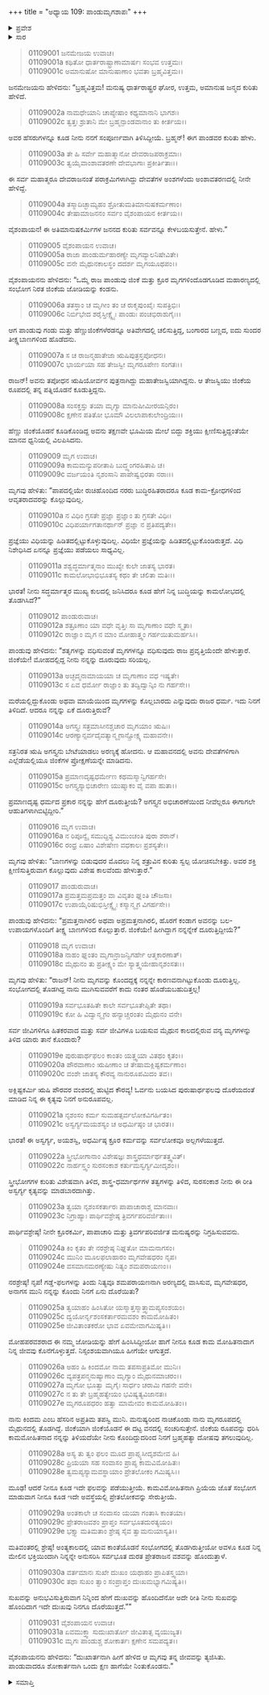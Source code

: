 +++
title = "ಅಧ್ಯಾಯ 109: ಪಾಂಡುಮೃಗಶಾಪಃ"
+++

<details><summary>ಪ್ರವೇಶ</summary>


।।   ಓಂ ಓಂ ನಮೋ ನಾರಾಯಣಾಯ।।   ಶ್ರೀ ವೇದವ್ಯಾಸಾಯ ನಮಃ ।।

ಶ್ರೀ ಕೃಷ್ಣದ್ವೈಪಾಯನ ವೇದವ್ಯಾಸ ವಿರಚಿತ  

**ಶ್ರೀ ಮಹಾಭಾರತ**

**ಆದಿ ಪರ್ವ**

**ಸಂಭವ ಪರ್ವ**

**ಅಧ್ಯಾಯ 109**

</details>


<details><summary>ಸಾರ</summary>

ಜನಮೇಜಯನು ಪಾಂಡವರ ಜನನದ ಕುರಿತು ಕೇಳುವುದು (1-5). ಜಿಂಕೆಯ ರೂಪದಲ್ಲಿ ರತಿಸುಖವನ್ನು ಪಡೆಯುತಿದ್ದ ಮುನಿ ಕಿಂದಮ ದಂಪತಿಗಳನ್ನು ಹೊಡೆದುದಕ್ಕೆ, ಸಂಭೋಗದ ಸಮಯದಲ್ಲಿ ಮೃತ್ಯುವೆಂದು ಪಾಂಡುವಿಗೆ ಶಾಪ (6-31).


</details>


> 01109001 ಜನಮೇಜಯ ಉವಾಚ।  
01109001a ಕಥಿತೋ ಧಾರ್ತರಾಷ್ಟ್ರಾಣಾಮಾರ್ಷಃ ಸಂಭವ ಉತ್ತಮಃ।  
01109001c ಅಮಾನುಷೋ ಮಾನುಷಾಣಾಂ ಭವತಾ ಬ್ರಹ್ಮವಿತ್ತಮ।।

ಜನಮೇಜಯನು ಹೇಳಿದನು: “ಬ್ರಹ್ಮವಿತ್ತಮ! ಮನುಷ್ಯ ಧಾರ್ತರಾಷ್ಟ್ರರ ಘೋರ, ಉತ್ತಮ, ಅಮಾನುಷ ಜನ್ಮದ ಕುರಿತು ಹೇಳಿದೆ.

> 01109002a ನಾಮಧೇಯಾನಿ ಚಾಪ್ಯೇಷಾಂ ಕಥ್ಯಮಾನಾನಿ ಭಾಗಶಃ।  
01109002c ತ್ವತ್ತಃ ಶ್ರುತಾನಿ ಮೇ ಬ್ರಹ್ಮನ್ಪಾಂಡವಾನಾಂ ತು ಕೀರ್ತಯ।।

ಅವರ ಹೆಸರುಗಳನ್ನೂ ಕೂಡ ನೀನು ನನಗೆ ಸಂಪೂರ್ಣವಾಗಿ ತಿಳಿಸಿದ್ದೀಯೆ. ಬ್ರಹ್ಮನ್! ಈಗ ಪಾಂಡವರ ಕುರಿತು ಹೇಳು.

> 01109003a ತೇ ಹಿ ಸರ್ವೇ ಮಹಾತ್ಮಾನೋ ದೇವರಾಜಪರಾಕ್ರಮಾಃ।  
01109003c ತ್ವಯೈವಾಂಶಾವತರಣೇ ದೇವಭಾಗಾಃ ಪ್ರಕೀರ್ತಿತಾಃ।।

ಈ ಸರ್ವ ಮಹಾತ್ಮರೂ ದೇವರಾಜನಂತೆ ಪರಾಕ್ರಮಿಗಳಾಗಿದ್ದು ದೇವತೆಗಳ ಅಂಶಗಳೆಂದು ಅಂಶಾವತರಣದಲ್ಲಿ ನೀನೇ ಹೇಳಿದ್ದೆ.

> 01109004a ತಸ್ಮಾದಿಚ್ಛಾಮ್ಯಹಂ ಶ್ರೋತುಮತಿಮಾನುಷಕರ್ಮಣಾಂ।   
01109004c ತೇಷಾಮಾಜನನಂ ಸರ್ವಂ ವೈಶಂಪಾಯನ ಕೀರ್ತಯ।।

ವೈಶಂಪಾಯನ! ಈ ಅತಿಮಾನುಷಕರ್ಮಿಗಳ ಜನನದ ಕುರಿತು ಸರ್ವವನ್ನೂ ಕೇಳಬಯಸುತ್ತೇನೆ. ಹೇಳು.”

> 01109005 ವೈಶಂಪಾಯನ ಉವಾಚ।  
01109005a ರಾಜಾ ಪಾಂಡುರ್ಮಹಾರಣ್ಯೇ ಮೃಗವ್ಯಾಲನಿಷೇವಿತೇ।  
01109005c ವನೇ ಮೈಥುನಕಾಲಸ್ಥಂ ದದರ್ಶ ಮೃಗಯೂಥಪಂ।।

ವೈಶಂಪಾಯನನು ಹೇಳಿದನು: “ಒಮ್ಮೆ ರಾಜ ಪಾಂಡುವು ಜಿಂಕೆ ಮತ್ತು ಕ್ರೂರ ಮೃಗಗಳಿಂದೊಡಗೂಡಿದ ಮಹಾರಣ್ಯದಲ್ಲಿ ಸಂಭೋಗ ನಿರತ ಜಿಂಕೆಯ ಜೋಡಿಯನ್ನು ಕಂಡನು.

> 01109006a ತತಸ್ತಾಂ ಚ ಮೃಗೀಂ ತಂ ಚ ರುಕ್ಮಪುಂಖೈಃ ಸುಪತ್ರಿಭಿಃ।   
01109006c ನಿರ್ಬಿಭೇದ ಶರೈಸ್ತೀಕ್ಷ್ಣೈಃ ಪಾಂಡುಃ ಪಂಚಭಿರಾಶುಗೈಃ।।

ಆಗ ಪಾಂಡುವು ಗಂಡು ಮತ್ತು ಹೆಣ್ಣುಜಿಂಕೆಗಳೆರಡನ್ನೂ ಅತಿವೇಗದಲ್ಲಿ ಚಲಿಸುತ್ತಿದ್ದ, ಬಂಗಾರದ ಬಣ್ಣದ, ಐದು ಸುಂದರ ತೀಕ್ಷ್ಣಬಾಣಗಳಿಂದ ಹೊಡೆದನು.

> 01109007a ಸ ಚ ರಾಜನ್ಮಹಾತೇಜಾ ಋಷಿಪುತ್ರಸ್ತಪೋಧನಃ।  
01109007c ಭಾರ್ಯಯಾ ಸಹ ತೇಜಸ್ವೀ ಮೃಗರೂಪೇಣ ಸಂಗತಃ।।

ರಾಜನ್! ಅವನು ತಪೋಧನ ಋಷಿಯೋರ್ವನ ಪುತ್ರನಾಗಿದ್ದು ಮಹಾತೇಜಸ್ವಿಯಾಗಿದ್ದನು. ಆ ತೇಜಸ್ವಿಯು ಜಿಂಕೆಯ ರೂಪದಲ್ಲಿ ತನ್ನ ಪತ್ನಿಯೊಡನೆ ಕೂಡುತ್ತಿದ್ದನು.

> 01109008a ಸಂಸಕ್ತಸ್ತು ತಯಾ ಮೃಗ್ಯಾ ಮಾನುಷೀಮೀರಯನ್ಗಿರಂ।  
01109008c ಕ್ಷಣೇನ ಪತಿತೋ ಭೂಮೌ ವಿಲಲಾಪಾಕುಲೇಂದ್ರಿಯಃ।।

ಹೆಣ್ಣು ಜಿಂಕೆಯೊಡನೆ ಕೂಡಿಕೊಂಡಿದ್ದ ಅವನು ತಕ್ಷಣವೇ ಭೂಮಿಯ ಮೇಲೆ ಬಿದ್ದು ಶಕ್ತಿಯು ಕ್ಷೀಣಿಸುತ್ತಿದ್ದಂತೆಯೇ ಮಾನವ ಧ್ವನಿಯಲ್ಲಿ ವಿಲಪಿಸಿದನು.

> 01109009 ಮೃಗ ಉವಾಚ।  
01109009a ಕಾಮಮನ್ಯುಪರೀತಾಪಿ ಬುದ್ಧ್ಯಂಗರಹಿತಾಪಿ ಚ।  
01109009c ವರ್ಜಯಂತಿ ನೃಶಂಸಾನಿ ಪಾಪೇಷ್ವಭಿರತಾ ನರಾಃ।।

ಮೃಗವು ಹೇಳಿತು: “ಪಾಪದಲ್ಲಿಯೇ ರುಚಿಹೊಂದಿದ ನರರು ಬುದ್ಧಿರಹಿತರಾದರೂ ಕೂಡ ಕಾಮ-ಕ್ರೋಧಗಳಿಂದ ಆವೃತರಾದವರನ್ನು ಕೊಲ್ಲುವುದಿಲ್ಲ.

> 01109010a ನ ವಿಧಿಂ ಗ್ರಸತೇ ಪ್ರಜ್ಞಾ ಪ್ರಜ್ಞಾಂ ತು ಗ್ರಸತೇ ವಿಧಿಃ।  
01109010c ವಿಧಿಪರ್ಯಾಗತಾನರ್ಥಾನ್ ಪ್ರಜ್ಞಾ ನ ಪ್ರತಿಪದ್ಯತೇ।।

ಪ್ರಜ್ಞೆಯು ವಿಧಿಯನ್ನು ಹಿಡಿತದಲ್ಲಿಟ್ಟುಕೊಳ್ಳುವುದಿಲ್ಲ. ವಿಧಿಯೇ ಪ್ರಜ್ಞೆಯನ್ನು ಹಿಡಿತದಲ್ಲಿಟ್ಟುಕೊಂಡಿರುತ್ತದೆ. ವಿಧಿ ನಿಶೇಧಿಸಿದ ಏನನ್ನೂ ಪ್ರಜ್ಞೆಯು ಪಡೆಯಲು ಸಾಧ್ಯವಿಲ್ಲ.

> 01109011a ಶಶ್ವದ್ಧರ್ಮಾತ್ಮನಾಂ ಮುಖ್ಯೇ ಕುಲೇ ಜಾತಸ್ಯ ಭಾರತ।   
01109011c ಕಾಮಲೋಭಾಭಿಭೂತಸ್ಯ ಕಥಂ ತೇ ಚಲಿತಾ ಮತಿಃ।।

ಭಾರತ! ನೀನು ಸದ್ಧರ್ಮಾತ್ಮರ ಮುಖ್ಯ ಕುಲದಲ್ಲಿ ಜನಿಸಿದರೂ ಕೂಡ ಹೇಗೆ ನಿನ್ನ ಬುದ್ಧಿಯನ್ನು ಕಾಮಲೋಭದಲ್ಲಿ ತೊಡಗಿಸಿದೆ?”

> 01109012 ಪಾಂಡುರುವಾಚ।  
01109012a ಶತ್ರೂಣಾಂ ಯಾ ವಧೇ ವೃತ್ತಿಃ ಸಾ ಮೃಗಾಣಾಂ ವಧೇ ಸ್ಮೃತಾ।  
01109012c ರಾಜ್ಞಾಂ ಮೃಗ ನ ಮಾಂ ಮೋಹಾತ್ತ್ವಂ ಗರ್ಹಯಿತುಮರ್ಹಸಿ।।

ಪಾಂಡುವು ಹೇಳಿದನು: “ಶತೃಗಳನ್ನು ವಧಿಸುವಂತೆ ಮೃಗಗಳನ್ನೂ ವಧಿಸುವುದು ರಾಜ ಪ್ರವೃತ್ತಿಯೆಂದೇ ಹೇಳುತ್ತಾರೆ. ಜಿಂಕೆಯೇ! ಮೋಹದಲ್ಲಿದ್ದ ನೀನು ನನ್ನನ್ನು ದೂರುವುದು ಸರಿಯಲ್ಲ.

> 01109013a ಅಚ್ಛದ್ಮನಾಮಾಯಯಾ ಚ ಮೃಗಾಣಾಂ ವಧ ಇಷ್ಯತೇ।  
01109013c ಸ ಏವ ಧರ್ಮೋ ರಾಜ್ಞಾಂ ತು ತದ್ವಿದ್ವಾನ್ಕಿಂ ನು ಗರ್ಹಸೇ।।

ಮರೆಯಲ್ಲಿದ್ದುಕೊಂಡು ಅಥವಾ ಮಾಯೆಯಿಂದ ಮೃಗಗಳನ್ನು ಕೊಲ್ಲಬಾರದು ಎನ್ನುವುದು ರಾಜರ ಧರ್ಮ. ಇದು ನಿನಗೆ ತಿಳಿದಿದೆ. ಆದರೂ ನನ್ನನ್ನು ಏಕೆ ದೂರುತ್ತಿರುವೆ?

> 01109014a ಅಗಸ್ತ್ಯಃ ಸತ್ರಮಾಸೀನಶ್ಚಚಾರ ಮೃಗಯಾಂ ಋಷಿಃ।  
01109014c ಆರಣ್ಯಾನ್ಸರ್ವದೈವತ್ಯಾನ್ಮೃಗಾನ್ಪ್ರೋಕ್ಷ್ಯ ಮಹಾವನೇ।।

ಸತ್ರನಿರತ ಋಷಿ ಅಗಸ್ತ್ಯನು ಬೇಟೆಯಾಡಲು ಅರಣ್ಯಕ್ಕೆ ಹೋದನು. ಆ ಮಹಾವನದಲ್ಲಿ ಅವನು ದೇವತೆಗಳಿಗಾಗಿ ಎಲ್ಲೆಡೆಯಲ್ಲಿಯೂ ಜಿಂಕೆಗಳ ಪ್ರೋಕ್ಷಣೆಯನ್ನೇ ಮಾಡಿದನು.

> 01109015a ಪ್ರಮಾಣದೃಷ್ಟಧರ್ಮೇಣ ಕಥಮಸ್ಮಾನ್ವಿಗರ್ಹಸೇ।   
01109015c ಅಗಸ್ತ್ಯಸ್ಯಾಭಿಚಾರೇಣ ಯುಷ್ಮಾಕಂ ವೈ ವಪಾ ಹುತಾ।।

ಪ್ರಮಾಣದೃಷ್ಟ ಧರ್ಮದ ಪ್ರಕಾರ ನನ್ನನ್ನು ಹೇಗೆ ದೂರುತ್ತೀಯೆ? ಅಗಸ್ತ್ಯನ ಅಭಿಚಾರಣೆಯಿಂದ ನೀವೆಲ್ಲರೂ ಈಗಾಗಲೇ ಆಹುತಿಗಳಾಗಿಬಿಟ್ಟಿದ್ದೀರಿ.”

> 01109016 ಮೃಗ ಉವಾಚ।  
01109016a ನ ರಿಪೂನ್ವೈ ಸಮುದ್ದಿಶ್ಯ ವಿಮುಂಚಂತಿ ಪುರಾ ಶರಾನ್।  
01109016c ರಂಧ್ರ ಏಷಾಂ ವಿಶೇಷೇಣ ವಧಕಾಲಃ ಪ್ರಶಸ್ಯತೇ।।

ಮೃಗವು ಹೇಳಿತು: “ಬಾಣಗಳನ್ನು ಬಿಡುವುದರ ಮೊದಲು ನಿನ್ನ ಶತ್ರುವಿನ ಕುರಿತು ಸ್ವಲ್ಪ ಯೋಚಿಸಬೇಕಿತ್ತು. ಅವರ ಶಕ್ತಿ ಕ್ಷೀಣಿಸುತ್ತಿರುವಾಗ ಕೊಲ್ಲುವುದು ವಿಶೇಷ ಕಾಲವೆಂದು ಹೇಳುತ್ತಾರೆ.”

> 01109017 ಪಾಂಡುರುವಾಚ।  
01109017a ಪ್ರಮತ್ತಮಪ್ರಮತ್ತಂ ವಾ ವಿವೃತಂ ಘ್ನಂತಿ ಚೌಜಸಾ।  
01109017c ಉಪಾಯೈರಿಷುಭಿಸ್ತೀಕ್ಷ್ಣೈಃ ಕಸ್ಮಾನ್ಮೃಗ ವಿಗರ್ಹಸೇ।।

ಪಾಂಡುವು ಹೇಳಿದನು: “ಪ್ರಮತ್ತನಾಗಿರಲಿ ಅಥವಾ ಅಪ್ರಮತ್ತನಾಗಿರಲಿ, ಹೊರಗೆ ಕಂಡಾಗ ಅವನನ್ನು ಬಲ-ಉಪಾಯಗಳೊಂದಿಗೆ ತೀಕ್ಷ್ಣ ಬಾಣಗಳಿಂದ ಕೊಲ್ಲುತ್ತಾರೆ. ಜಿಂಕೆಯೇ! ಹೀಗಿದ್ದಾಗ ನನ್ನನ್ನೇಕೆ ದೂರುತ್ತಿದ್ದೀಯೆ?”

> 01109018 ಮೃಗ ಉವಾಚ।  
01109018a ನಾಹಂ ಘ್ನಂತಂ ಮೃಗಾನ್ರಾಜನ್ವಿಗರ್ಹೇ ಆತ್ಮಕಾರಣಾತ್।  
01109018c ಮೈಥುನಂ ತು ಪ್ರತೀಕ್ಷ್ಯಂ ಮೇ ಸ್ಯಾತ್ತ್ವಯೇಹಾನೃಶಂಸತಃ।।

ಮೃಗವು ಹೇಳಿತು: “ರಾಜನ್! ನೀನು ಮೃಗವನ್ನು ಕೊಂದದ್ದಕ್ಕೆ ನನ್ನನ್ನೇ ಕಾರಣವನಾಗಿಟ್ಟುಕೊಂಡು ದೂರುತ್ತಿಲ್ಲ. ಸಂಭೋಗದಲ್ಲಿ ತೊಡಗಿದ್ದ ನಾನು ಮುಗಿಸುವವರೆಗೆ ಕಾದು ನಂತರ ಹೊಡೆಯಬಹುದಿತ್ತಲ್ಲ!

> 01109019a ಸರ್ವಭೂತಹಿತೇ ಕಾಲೇ ಸರ್ವಭೂತೇಪ್ಸಿತೇ ತಥಾ।  
01109019c ಕೋ ಹಿ ವಿದ್ವಾನ್ಮೃಗಂ ಹನ್ಯಾಚ್ಚರಂತಂ ಮೈಥುನಂ ವನೇ।

ಸರ್ವ ಜೀವಿಗಳಿಗೂ ಹಿತಕರವಾದ ಮತ್ತು ಸರ್ವ ಜೀವಿಗಳೂ ಬಯಸುವ ಮೈಥುನ ಕಾಲದಲ್ಲಿರುವ ವನ್ಯ ಮೃಗಗಳನ್ನು ತಿಳಿದ ಯಾರು ತಾನೆ ಕೊಂದಾರು?

> 01109019e ಪುರುಷಾರ್ಥಫಲಂ ಕಾಂತಂ ಯತ್ತ್ವಯಾ ವಿತಥಂ ಕೃತಂ।।  
01109020a ಪೌರವಾಣಾಂ ಋಷೀಣಾಂ ಚ ತೇಷಾಮಕ್ಲಿಷ್ಟಕರ್ಮಣಾಂ।  
01109020c ವಂಶೇ ಜಾತಸ್ಯ ಕೌರವ್ಯ ನಾನುರೂಪಮಿದಂ ತವ।।

ಅಕ್ಲಿಷ್ಟಕರ್ಮಿ ಋಷಿ ಪೌರವರ ವಂಶದಲ್ಲಿ ಹುಟ್ಟಿದ ಕೌರವ್ಯ! ಓರ್ವನು ಬಯಸಿದ ಪುರುಷಾರ್ಥಫಲವು ದೊರೆಯದಂತೆ ಮಾಡಿದ ನಿನ್ನ ಈ ಕೃತ್ಯವು ನಿನಗೆ ಅನುರೂಪವಲ್ಲ.

> 01109021a ನೃಶಂಸಂ ಕರ್ಮ ಸುಮಹತ್ಸರ್ವಲೋಕವಿಗರ್ಹಿತಂ।  
01109021c ಅಸ್ವರ್ಗ್ಯಮಯಶಸ್ಯಂ ಚ ಅಧರ್ಮಿಷ್ಠಂ ಚ ಭಾರತ।।

ಭಾರತ! ಈ ಅಸ್ವರ್ಗ್ಯ, ಅಯಶಸ್ವಿ, ಅಧರ್ಮಿಷ್ಠ ಕ್ರೂರ ಕರ್ಮವನ್ನು ಸರ್ವಲೋಕವೂ ಅಲ್ಲಗಳೆಯುತ್ತದೆ.

> 01109022a ಸ್ತ್ರೀಭೋಗಾನಾಂ ವಿಶೇಷಜ್ಞಃ ಶಾಸ್ತ್ರಧರ್ಮಾರ್ಥತತ್ತ್ವವಿತ್।   
01109022c ನಾರ್ಹಸ್ತ್ವಂ ಸುರಸಂಕಾಶ ಕರ್ತುಮಸ್ವರ್ಗ್ಯಮೀದೃಶಂ।।

ಸ್ತ್ರೀಭೋಗಗಳ ಕುರಿತು ವಿಶೇಷವಾಗಿ ತಿಳಿದ, ಶಾಸ್ತ್ರ-ಧರ್ಮಾರ್ಥಗಳ ತತ್ವಗಳನ್ನು ತಿಳಿದ, ಸುರಸಂಕಾಶ ನೀನು ಈ ರೀತಿ ಅಸ್ವರ್ಗ್ಯ ಕೃತ್ಯವನ್ನು ಮಾಡಬಾರದಾಗಿತ್ತು.

> 01109023a ತ್ವಯಾ ನೃಶಂಸಕರ್ತಾರಃ ಪಾಪಾಚಾರಾಶ್ಚ ಮಾನವಾಃ।  
01109023c ನಿಗ್ರಾಹ್ಯಾಃ ಪಾರ್ಥಿವಶ್ರೇಷ್ಠ ತ್ರಿವರ್ಗಪರಿವರ್ಜಿತಾಃ।।

ಪಾರ್ಥಿವಶ್ರೇಷ್ಠ! ನೀನೇ ಕ್ರೂರಕರ್ಮಿ, ಪಾಪಾಚಾರಿ ಮತ್ತು ತ್ರಿವರ್ಗಪರಿವರ್ಜಿತ ಮನುಷ್ಯರನ್ನು ನಿಗ್ರಹಿಸುವವನು.

> 01109024a ಕಿಂ ಕೃತಂ ತೇ ನರಶ್ರೇಷ್ಠ ನಿಘ್ನತೋ ಮಾಮನಾಗಸಂ।  
01109024c ಮುನಿಂ ಮೂಲಫಲಾಹಾರಂ ಮೃಗವೇಷಧರಂ ನೃಪ।  
01109024e ವಸಮಾನಮರಣ್ಯೇಷು ನಿತ್ಯಂ ಶಮಪರಾಯಣಂ।।

ನರಶ್ರೇಷ್ಠ! ನೃಪ! ಗಡ್ಡೆ-ಫಲಗಳನ್ನು ತಿಂದು ನಿತ್ಯವೂ ಶಮಪರಾಯಣನಾಗಿ ಅರಣ್ಯದಲ್ಲಿ ವಾಸಿಸುವ, ಮೃಗವೇಷಧರ, ಅನಾಗಸ ಮುನಿ ನನ್ನನ್ನು ಕೊಂದು ನಿನಗೆ ಏನು ದೊರೆಯಿತು?

> 01109025a ತ್ವಯಾಹಂ ಹಿಂಸಿತೋ ಯಸ್ಮಾತ್ತಸ್ಮಾತ್ತ್ವಾಮಪ್ಯಸಂಶಯಂ।  
01109025c ದ್ವಯೋರ್ನೃಶಂಸಕರ್ತಾರಮವಶಂ ಕಾಮಮೋಹಿತಂ।  
01109025e ಜೀವಿತಾಂತಕರೋ ಭಾವ ಏವಮೇವಾಗಮಿಷ್ಯತಿ।।

ಮೋಹಪರವಶರಾದ ಈ ನಮ್ಮ ಜೋಡಿಯನ್ನು ಹೇಗೆ ಹಿಂಸಿಸಿದ್ದೀಯೋ ಹಾಗೆ ನೀನೂ ಕೂಡ ಕಾಮ ಮೋಹಿತನಾದಾಗ ನಿನ್ನ ಜೀವವು ಕೊನೆಗೊಳ್ಳುತ್ತದೆ. ನಿಸ್ಸಂಶಯವಾಗಿಯೂ ಹೀಗೆಯೇ ಆಗುತ್ತದೆ.

> 01109026a ಅಹಂ ಹಿ ಕಿಂದಮೋ ನಾಮ ತಪಸಾಪ್ರತಿಮೋ ಮುನಿಃ।  
01109026c ವ್ಯಪತ್ರಪನ್ಮನುಷ್ಯಾಣಾಂ ಮೃಗ್ಯಾಂ ಮೈಥುನಮಾಚರಂ।।  
01109027a ಮೃಗೋ ಭೂತ್ವಾ ಮೃಗೈಃ ಸಾರ್ಧಂ ಚರಾಮಿ ಗಹನೇ ವನೇ।   
01109027c ನ ತು ತೇ ಬ್ರಹ್ಮಹತ್ಯೇಯಂ ಭವಿಷ್ಯತ್ಯವಿಜಾನತಃ।  
01109027e ಮೃಗರೂಪಧರಂ ಹತ್ವಾ ಮಾಮೇವಂ ಕಾಮಮೋಹಿತಂ।।

ನಾನು ಕಿಂದಮ ಎಂಬ ಹೆಸರಿನ ಅಪ್ರತಿಮ ತಪಸ್ವಿ ಮುನಿ. ಮನುಷ್ಯರಿಂದ ನಾಚಿಕೊಂಡು ನಾನು ಮೃಗರೂಪದಲ್ಲಿ ಮೈಥುನದಲ್ಲಿ ತೊಡಗಿದ್ದೆ. ಜಿಂಕೆಯಾಗಿ ಜಿಂಕೆಯೊಡನೆ ಈ ದಟ್ಟ ವನದಲ್ಲಿ ಸಂಚರಿಸುತ್ತೇನೆ. ಜಿಂಕೆಯ ರೂಪವನ್ನು ಧರಿಸಿ ಕಾಮಮೋಹಿತನಾದ ನನ್ನನ್ನು ತಿಳಿಯದೆಯೇ ನೀನು ಕೊಂದಿದ್ದುದರಿಂದ ನಿನಗೆ ಬ್ರಹ್ಮಹತ್ಯಾ ದೋಷವು ತಗಲುವುದಿಲ್ಲ.

> 01109028a ಅಸ್ಯ ತು ತ್ವಂ ಫಲಂ ಮೂದ ಪ್ರಾಪ್ಸ್ಯಸೀದೃಶಮೇವ ಹಿ।  
01109028c ಪ್ರಿಯಯಾ ಸಹ ಸಂವಾಸಂ ಪ್ರಾಪ್ಯ ಕಾಮವಿಮೋಹಿತಃ।  
01109028e ತ್ವಮಪ್ಯಸ್ಯಾಮವಸ್ಥಾಯಾಂ ಪ್ರೇತಲೋಕಂ ಗಮಿಷ್ಯಸಿ।।

ಮೂಢ! ಆದರೆ ನೀನೂ ಕೂಡ ಇದೇ ಫಲವನ್ನು ಪಡೆಯುತ್ತೀಯೆ. ಕಾಮವಿಮೋಹಿತನಾಗಿ ಪ್ರಿಯೆಯ ಜೊತೆ ಸಂಭೋಗ ಮಾಡುವಾಗ ನೀನೂ ಕೂಡ ಇದೇ ಅವಸ್ಥೆಯಲ್ಲಿ ಪ್ರೇತಲೋಕವನ್ನು ಸೇರುತ್ತೀಯೆ.

> 01109029a ಅಂತಕಾಲೇ ಚ ಸಂವಾಸಂ ಯಯಾ ಗಂತಾಸಿ ಕಾಂತಯಾ।   
01109029c ಪ್ರೇತರಾಜವಶಂ ಪ್ರಾಪ್ತಂ ಸರ್ವಭೂತದುರತ್ಯಯಂ।  
01109029e ಭಕ್ತ್ಯಾ ಮತಿಮತಾಂ ಶ್ರೇಷ್ಠ ಸೈವ ತ್ವಾಮನುಯಾಸ್ಯತಿ।।

ಮತಿವಂತರಲ್ಲಿ ಶ್ರೇಷ್ಠ! ಅಂತ್ಯಕಾಲದಲ್ಲಿ ಯಾವ ಕಾಂತೆಯೊಡನೆ ಸಂಭೋಗದಲ್ಲಿ ತೊಡಗಿರುತ್ತೀಯೋ ಅವಳೂ ಕೂಡ ನಿನ್ನ ಮೇಲಿನ ಭಕ್ತಿಯಿಂದಾಗಿ ನಿನ್ನನ್ನೇ ಅನುಸರಿಸಿ ಸರ್ವಭೂತ ದುರತ ಪ್ರೇತರಾಜನ ವಶವನ್ನು ಹೊಂದುತ್ತಾಳೆ.

> 01109030a ವರ್ತಮಾನಃ ಸುಖೇ ದುಃಖಂ ಯಥಾಹಂ ಪ್ರಾಪಿತಸ್ತ್ವಯಾ।   
01109030c ತಥಾ ಸುಖಂ ತ್ವಾಂ ಸಂಪ್ರಾಪ್ತಂ ದುಃಖಮಭ್ಯಾಗಮಿಷ್ಯತಿ।।

ಸುಖವನ್ನು ಅನುಭವಿಸುತ್ತಿರುವಾಗ ನಿನ್ನಿಂದ ಹೇಗೆ ದುಃಖವನ್ನು ಹೊಂದಿದೆನೋ ಅದೇ ರೀತಿ ನೀನು ಸುಖವನ್ನು ಹೊಂದಿದಾಗ ಇದೇ ದುಃಖವು ನಿನಗೂ ದೊರೆಯುತ್ತದೆ.””

> 01109031 ವೈಶಂಪಾಯನ ಉವಾಚ।  
01109031a ಏವಮುಕ್ತ್ವಾ ಸುದುಃಖಾರ್ತೋ ಜೀವಿತಾತ್ಸ ವ್ಯಯುಜ್ಯತ।  
01109031c ಮೃಗಃ ಪಾಂಡುಶ್ಚ ಶೋಕಾರ್ತಃ ಕ್ಷಣೇನ ಸಮಪದ್ಯತ।।

ವೈಶಂಪಾಯನನು ಹೇಳಿದನು: “ದುಃಖಾರ್ತನಾಗಿ ಹೀಗೆ ಹೇಳಿದ ಆ ಮೃಗವು ತನ್ನ ಜೀವವನ್ನು ತ್ಯಜಿಸಿತು. ಪಾಂಡುವಾದರೂ ಶೋಕಾರ್ತನಾಗಿ ಒಂದು ಕ್ಷಣ ಹಾಗೆಯೇ ನಿಂತುಕೊಂಡನು.”

<details><summary>ಸಮಾಪ್ತಿ</summary>

ಇತಿ ಶ್ರೀ ಮಹಾಭಾರತೇ ಆದಿಪರ್ವಣಿ ಸಂಭವಪರ್ವಣಿ ಪಾಂಡುಮೃಗಶಾಪೇ ನವಾಧಿಕಶತತಮೋಽಧ್ಯಾಯಃ।।  
ಇದು ಶ್ರೀ ಮಹಾಭಾರತದಲ್ಲಿ ಆದಿಪರ್ವದಲ್ಲಿ ಸಂಭವ ಪರ್ವದಲ್ಲಿ ಪಾಂಡುಮೃಗಶಾಪ ಎನ್ನುವ ನೂರಾಒಂಭತ್ತನೆಯ ಅಧ್ಯಾಯವು.

</details>

